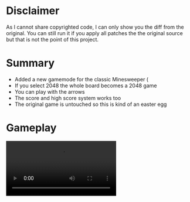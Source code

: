 # Disclaimer

As I cannot share copyrighted code, I can only show you the diff from the original.
You can still run it if you apply all patches the the original source but that is not the point of this project.

# Summary

* Added a new gamemode for the classic Minesweeper (
* If you select 2048 the whole board becomes a 2048 game
* You can play with the arrows
* The score and high score system works too
* The original game is untouched so this is kind of an easter egg

# Gameplay

![video](https://user-images.githubusercontent.com/1939926/109400398-d1d5fb80-7948-11eb-91d2-5a76dfdfed5c.mp4)

